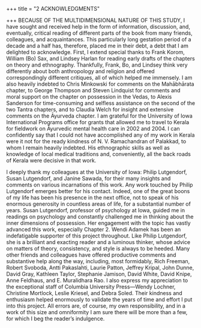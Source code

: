 +++
title = "2 ACKNOWLEDGMENTS"

+++
BECAUSE OF THE MULTIDIMENSIONAL NATURE OF THIS STUDY, I have sought and received help in the form of information, discussion, and, eventually, critical reading of different parts of the book from many friends, colleagues, and acquaintances. This particularly long gestation period of a decade and a half has, therefore, placed me in their debt, a debt that I am delighted to acknowledge. First, I extend special thanks to Frank Korom, William (Bo) Sax, and Lindsey Harlan for reading early drafts of the chapters on theory and ethnography. Thankfully, Frank, Bo, and Lindsey think very differently about both anthropology and religion and offered correspondingly different critiques, all of which helped me immensely. I am also heavily indebted to Chris Minkowski for comments on the Mahābhārata chapter, to George Thompson and Steven Lindquist for comments and moral support on the chapter on possession in the Vedas, to Alexis Sanderson for time-consuming and selfless assistance on the second of the two Tantra chapters, and to Claudia Welch for insight and extensive comments on the Āyurveda chapter. I am grateful for the University of Iowa International Programs office for grants that allowed me to travel to Kerala for fieldwork on Āyurvedic mental health care in 2002 and 2004. I can confidently say that I could not have accomplished any of my work in Kerala were it not for the ready kindness of N. V. Ramachandran of Palakkad, to whom I remain heavily indebted. His ethnographic skills as well as knowledge of local medical traditions and, conveniently, all the back roads of Kerala were decisive in that work.

I deeply thank my colleagues at the University of Iowa: Philip Lutgendorf, Susan Lutgendorf, and Janine Sawada, for their many insights and comments on various incarnations of this work. Any work touched by Philip Lutgendorf emerges better for his contact. Indeed, one of the great boons of my life has been his presence in the next office, not to speak of his enormous generosity in countless areas of life, for a substantial number of years. Susan Lutgendorf, professor of psychology at Iowa, guided me in readings on psychology and constantly challenged me in thinking about the inner dimensions of possession. Her engagement with the topic has vastly advanced this work, especially Chapter 2. Wendi Adamek has been an indefatigable supporter of this project throughout. Like Philip Lutgendorf, she is a brilliant and exacting reader and a luminous thinker, whose advice on matters of theory, consistency, and style is always to be heeded. Many other friends and colleagues have offered productive comments and substantive help along the way, including, most formidably, Rich Freeman, Robert Svoboda, Antti Pakaslahti, Laurie Patton, Jeffrey Kripal, John Dunne, David Gray, Kathleen Taylor, Stephanie Jamison, David White, David Knipe, Anne Feldhaus, and E. Muralidhara Rao. I also express my appreciation to the exceptional staff of Columbia University Press—Wendy Lochner, Christine Mortlock, Leslie Kriesel, and Debra Soled. Their kindness and enthusiasm helped enormously to validate the years of time and effort I put into this project. All errors are, of course, my own responsibility, and in a work of this size and omniformity I am sure there will be more than a few, for which I beg the reader’s indulgence.
